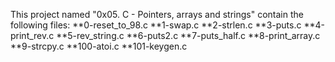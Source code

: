 This project named "0x05. C - Pointers, arrays and strings" contain the following files:
**0-reset_to_98.c
**1-swap.c
**2-strlen.c
**3-puts.c
**4-print_rev.c
**5-rev_string.c
**6-puts2.c
**7-puts_half.c
**8-print_array.c
**9-strcpy.c
**100-atoi.c
**101-keygen.c
